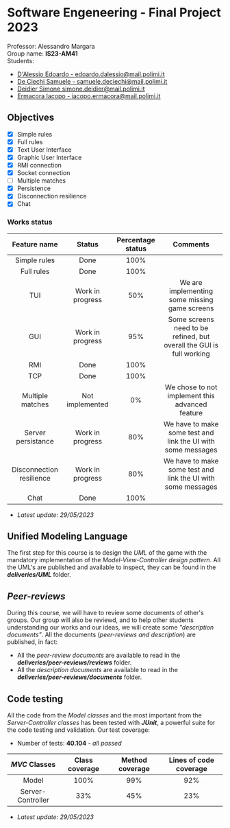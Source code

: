 # Software Engeneering - Final Project 2023

Professor: Alessandro Margara<br />
Group name: **IS23-AM41**<br />
Students:

* [D'Alessio Edoardo - edoardo.dalessio@mail.polimi.it](https://github.com/EdoardoDAlessio)
* [De Ciechi Samuele - samuele.deciechi@mail.polimi.it](https://github.com/Samdec01)
* [Deidier Simone simone.deidier@mail.polimi.it](https://github.com/SimoneDeidier)
* [Ermacora Iacopo - iacopo.ermacora@mail.polimi.it](https://github.com/IacopoErmacoraPolimi)

## Objectives

- [x] Simple rules
- [x] Full rules
- [x] Text User Interface
- [x] Graphic User Interface
- [x] RMI connection
- [x] Socket connection
- [ ] Multiple matches
- [x] Persistence
- [x] Disconnection resilience
- [x] Chat

### Works status

|Feature name|Status|Percentage status|Comments|
|:-:|:-:|:-:|:-:|
|Simple rules|Done|100%||
|Full rules|Done|100%||
|TUI|Work in progress|50%|We are implementing some missing game screens|
|GUI|Work in progress|95%|Some screens need to be refined, but overall the GUI is full working|
|RMI|Done|100%||
|TCP|Done|100%||
|Multiple matches|Not implemented|0%|We chose to not implement this advanced feature|
|Server persistance|Work in progress|80%|We have to make some test and link the UI with some messages|
|Disconnection resilience|Work in progress|80%|We have to make some test and link the UI with some messages|
|Chat|Done|100%||

* *Latest update: 29/05/2023*

## Unified Modeling Language

The first step for this course is to design the *UML* of the game with the mandatory implementation of the *Model-View-Controller design pattern*. All the UML's are published and available to inspect, they can be found in the ***deliveries/UML*** folder. 

## *Peer-reviews*

During this course, we will have to review some documents of other's groups. Our group will also be reviewd, and to help other students understanding our works and our ideas, we will create some *"description documents"*. All the documents (*peer-reviews and description*) are published, in fact:

* All the *peer-review documents* are available to read in the ***deliveries/peer-reviews/reviews*** folder.
* All the *description documents* are available to read in the ***deliveries/peer-reviews/documents*** folder.

## Code testing

All the code from the *Model classes* and the most important from the *Server-Controller classes* has been tested with ***JUnit***, a powerful suite for the code testing and validation. Our test coverage:

* Number of tests: **40.104** - *all passed*

|*MVC* Classes|Class coverage|Method coverage|Lines of code coverage|
|:-:|:-:|:-:|:-:|
|Model|100%|99%|92%|
|Server-Controller|33%|45%|23%|

* *Latest update: 29/05/2023*